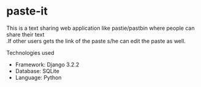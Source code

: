 # paste-it

This is a text sharing web application like pastie/pastbin where people can share their text <br />
.If other users gets the link of the paste s/he can edit the paste as well.  <br />

Technologies used

* Framework: Django 3.2.2
* Database: SQLite
* Language: Python 



